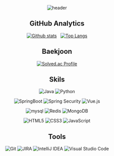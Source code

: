 <div align=center>
  
![header](https://capsule-render.vercel.app/api?type=waving&color=0:D0A2F7,100:E5D4FF&height=200&section=header&text=Lee%20Sanghun&fontSize=50)

## GitHub Analytics
[![Github stats](https://github-readme-stats.vercel.app/api?username=iri95&show_icons=true&theme=aura)](https://github.com/iri95/) &nbsp;
[![Top Langs](https://github-readme-stats.vercel.app/api/top-langs/?username=iri95&layout=compact&theme=aura)](https://github.com/iri95/)  

## Baekjoon
[![Solved.ac Profile](http://mazassumnida.wtf/api/v2/generate_badge?boj=lnwst21)](https://solved.ac/profile/lnwst21)


## Skils
![Java](https://img.shields.io/badge/Java-007396.svg?&style=flat&logo=Java&logoColor=white)
![Python](https://img.shields.io/badge/Python-3776AB.svg?&style=flat&logo=Python&logoColor=white)  

![SpringBoot](https://img.shields.io/badge/springboot-6DB33F?style=flat&logo=springboot&logoColor=white) 
![Spring Security](https://img.shields.io/badge/Spring%20Security-6DB33F?style=flat&logo=Spring%20Security&logoColor=white)
![Vue.js](https://img.shields.io/badge/Vue.js-4FC08D?style=flat&logo=Vue.js&logoColor=white)  

![mysql](https://img.shields.io/badge/mysql-4479A1?style=flat&logo=mysql&logoColor=white)
![Redis](https://img.shields.io/badge/redis-%23DD0031.svg?style=flat&logo=redis&logoColor=white)
![MongoDB](https://img.shields.io/badge/mongoDB-47A248?style=flat&logo=MongoDB&logoColor=white)


![HTML5](https://img.shields.io/badge/Html5-%23E34F26.svg?style=flat&logo=html5&logoColor=white) 
![CSS3](https://img.shields.io/badge/Css3-%231572B6.svg?style=flat&logo=css3&logoColor=white)
![JavaScript](https://img.shields.io/badge/Javascript-F7DF1E?style=flat&logo=javascript&logoColor=white)

## Tools
![Git](https://img.shields.io/badge/git-%23F05033.svg?style=flat&logo=git&logoColor=white)
![JIRA](https://img.shields.io/badge/Jira-0052CC?style=flat-square&logo=jirasoftware&logoColor=white)
![IntelliJ IDEA](https://img.shields.io/badge/IntelliJ-000000?&style=flat&logo=intellijidea&logoColor=white)
![Visual Studio Code](https://img.shields.io/badge/Visual%20Studio%20Code-0078d7.svg?style=flat&logo=visual-studio-code&logoColor=white)  

</div>
